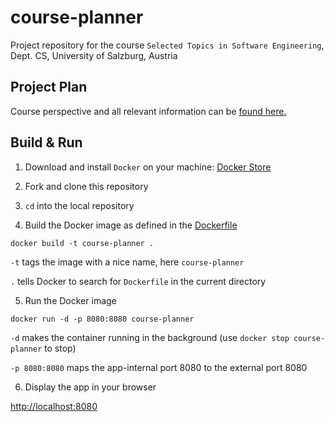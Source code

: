 # course-planner
Project repository for the course `Selected Topics in Software Engineering`, Dept. CS, University of Salzburg, Austria

## Project Plan
Course perspective and all relevant information can be [found here.](https://docs.google.com/document/d/1RymleWm07xmH_LnFB5_LOq7yFwj1wB7OvTax7AeAAUc/edit?usp=sharing)

## Build & Run

1. Download and install `Docker` on your machine: [Docker Store](https://store.docker.com/search?type=edition&offering=community)

2. Fork and clone this repository

3. `cd` into the local repository

4. Build the Docker image as defined in the [Dockerfile](https://github.com/alex-gru/course-planner/blob/master/Dockerfile)

`docker build -t course-planner .`

`-t` tags the image with a nice name, here `course-planner`

`.` tells Docker to search for `Dockerfile` in the current directory

5. Run the Docker image

`docker run -d -p 8080:8080 course-planner`

`-d` makes the container running in the background (use `docker stop course-planner` to stop)

`-p 8080:8080` maps the app-internal port 8080 to the external port 8080

6. Display the app in your browser

[http://localhost:8080](http://localhost:8080)

